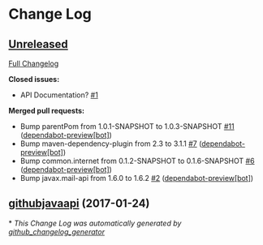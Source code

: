 # Change Log

## [Unreleased](https://github.com/vatbub/vatbubgitreports2/tree/HEAD)

[Full Changelog](https://github.com/vatbub/vatbubgitreports2/compare/githubjavaapi...HEAD)

**Closed issues:**

- API Documentation? [\#1](https://github.com/vatbub/vatbubgitreports2/issues/1)

**Merged pull requests:**

- Bump parentPom from 1.0.1-SNAPSHOT to 1.0.3-SNAPSHOT [\#11](https://github.com/vatbub/vatbubgitreports2/pull/11) ([dependabot-preview[bot]](https://github.com/apps/dependabot-preview))
- Bump maven-dependency-plugin from 2.3 to 3.1.1 [\#7](https://github.com/vatbub/vatbubgitreports2/pull/7) ([dependabot-preview[bot]](https://github.com/apps/dependabot-preview))
- Bump common.internet from 0.1.2-SNAPSHOT to 0.1.6-SNAPSHOT [\#6](https://github.com/vatbub/vatbubgitreports2/pull/6) ([dependabot-preview[bot]](https://github.com/apps/dependabot-preview))
- Bump javax.mail-api from 1.6.0 to 1.6.2 [\#2](https://github.com/vatbub/vatbubgitreports2/pull/2) ([dependabot-preview[bot]](https://github.com/apps/dependabot-preview))

## [githubjavaapi](https://github.com/vatbub/vatbubgitreports2/tree/githubjavaapi) (2017-01-24)


\* *This Change Log was automatically generated by [github_changelog_generator](https://github.com/skywinder/Github-Changelog-Generator)*